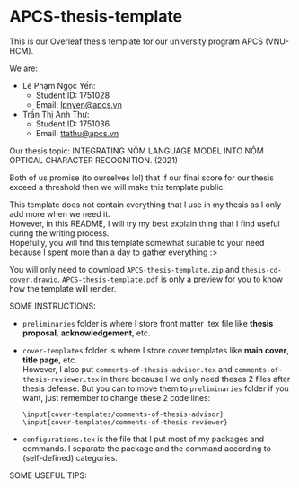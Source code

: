 # APCS-thesis-template

This is our Overleaf thesis template for our university program APCS (VNU-HCM).

We are:
* Lê Phạm Ngọc Yến:
  * Student ID: 1751028
  * Email: lpnyen@apcs.vn
* Trần Thị Anh Thư:
  * Student ID: 1751036
  * Email: ttathu@apcs.vn

Our thesis topic: INTEGRATING NÔM LANGUAGE MODEL INTO NÔM OPTICAL CHARACTER RECOGNITION. (2021)

Both of us promise (to ourselves lol) that if our final score for our thesis exceed a threshold then we will make this template public.

This template does not contain everything that I use in my thesis as I only add more when we need it. <br>
However, in this README, I will try my best explain thing that I find useful during the writing process. <br>
Hopefully, you will find this template somewhat suitable to your need because I spent more than a day to gather everything :>

You will only need to download ``APCS-thesis-template.zip`` and ``thesis-cd-cover.drawio``. ``APCS-thesis-template.pdf`` is only a preview for you to know how the template will render.

SOME INSTRUCTIONS:

* ``preliminaries`` folder is where I store front matter .tex file like **thesis proposal**, **acknowledgement**, etc.
* ``cover-templates`` folder is where I store cover templates like **main cover**, **title page**, etc. <br>
  However, I also put ``comments-of-thesis-advisor.tex`` and ``comments-of-thesis-reviewer.tex`` in there because I we only need theses 2 files after thesis defense. But you can to move them to ``preliminaries`` folder if you want, just remember to change these 2 code lines:

  ``\input{cover-templates/comments-of-thesis-advisor}`` <br>
  ``\input{cover-templates/comments-of-thesis-reviewer}``

* ``configurations.tex`` is the file that I put most of my packages and commands. I separate the package and the command according to (self-defined) categories.

SOME USEFUL TIPS:

